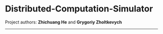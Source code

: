 # Distributed-Computation-Simulator

Project authors:
**Zhichuang He** and **Grygoriy Zholtkevych**

----

